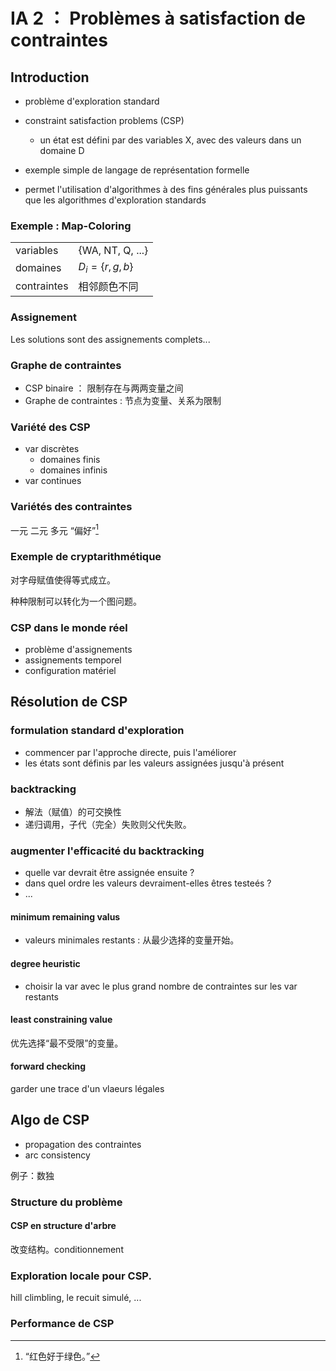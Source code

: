 # IA 2 ： Problèmes à satisfaction de contraintes

## Introduction

- problème d'exploration standard

- constraint satisfaction problems (CSP)
  - un état est défini par des variables X, avec des valeurs dans un domaine D

- exemple simple de langage de représentation formelle
- permet l'utilisation d'algorithmes à des fins générales plus puissants que les algorithmes d'exploration standards

### Exemple : Map-Coloring

|             |                     |
| ----------- | ------------------- |
| variables   | {WA, NT, Q, ...}    |
| domaines    | $D_i = \{r, g, b\}$ |
| contraintes | 相邻颜色不同        |

### Assignement

Les solutions sont des assignements complets...

### Graphe de contraintes

- CSP binaire ： 限制存在与两两变量之间
- Graphe de contraintes : 节点为变量、关系为限制

### Variété des CSP

- var discrètes
  - domaines finis
  - domaines infinis
- var continues

### Variétés des contraintes

一元 二元 多元 “偏好”[^1] 

[^1]: “红色好于绿色。”

### Exemple de cryptarithmétique

对字母赋值使得等式成立。

种种限制可以转化为一个图问题。

### CSP dans le monde réel

- problème d'assignements
- assignements temporel
- configuration matériel 

## Résolution de CSP

### formulation standard d'exploration

- commencer par l'approche directe, puis l'améliorer
- les états sont définis par les valeurs assignées jusqu'à présent

### backtracking

- 解法（赋值）的可交换性
- 递归调用，子代（完全）失败则父代失败。

### augmenter l'efficacité du backtracking

- quelle var devrait être assignée ensuite ?
- dans quel ordre les valeurs devraiment-elles êtres testeés ?
- ...

#### minimum remaining valus

- valeurs minimales restants : 从最少选择的变量开始。

#### degree heuristic

- choisir la var avec le plus grand nombre de contraintes sur les var restants

#### least constraining value

优先选择“最不受限”的变量。

#### forward checking

garder une trace d'un vlaeurs légales

## Algo de CSP

- propagation des contraintes
- arc consistency

例子：数独

### Structure du problème

#### CSP en structure d'arbre

改变结构。conditionnement

### Exploration locale pour CSP.

hill climbling, le recuit simulé, ...

### Performance de CSP